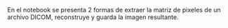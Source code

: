 En el notebook se presenta 2 formas de extraer la matriz de pixeles de un archivo DICOM,  reconstruye  y guarda la imagen resultante.


